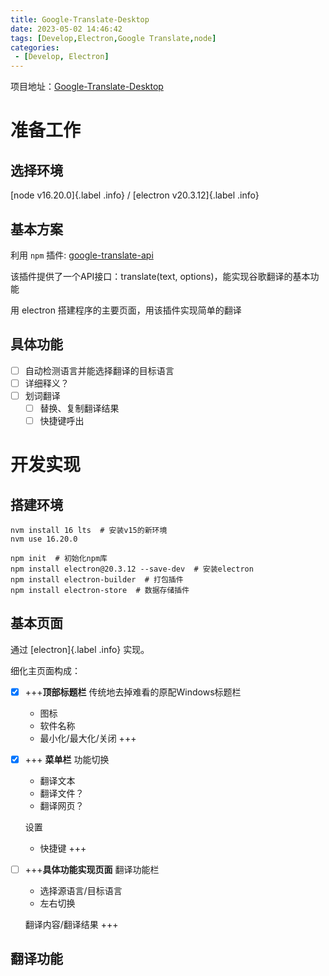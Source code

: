 ```yaml
---
title: Google-Translate-Desktop
date: 2023-05-02 14:46:42
tags: [Develop,Electron,Google Translate,node]
categories: 
 - [Develop, Electron]
---
```


项目地址：[Google-Translate-Desktop](https://github.com/noneSycamore/Google-Translate-Desktop)

# 准备工作

## 选择环境

[node v16.20.0]{.label .info} / [electron v20.3.12]{.label .info}

## 基本方案

利用 `npm` 插件: [google-translate-api](https://www.npmjs.com/package/google-translate-api) 

该插件提供了一个API接口：translate(text, options)，能实现谷歌翻译的基本功能

用 electron 搭建程序的主要页面，用该插件实现简单的翻译

## 具体功能

- [ ]  自动检测语言并能选择翻译的目标语言
- [ ]  详细释义？
- [ ]  划词翻译
    - [ ]  替换、复制翻译结果
    - [ ]  快捷键呼出

# 开发实现

## 搭建环境

```shell
nvm install 16 lts  # 安装v15的新环境
nvm use 16.20.0

npm init  # 初始化npm库
npm install electron@20.3.12 --save-dev  # 安装electron
npm install electron-builder  # 打包插件
npm install electron-store  # 数据存储插件

```

## 基本页面

通过 [electron]{.label .info} 实现。

细化主页面构成：

- [x]   +++**顶部标题栏** 
	传统地去掉难看的原配Windows标题栏
	-   图标
	-   软件名称
	-   最小化/最大化/关闭
	+++
- [x]  +++ **菜单栏**
    功能切换
    -   翻译文本
    -   翻译文件？
    -   翻译网页？
    
    设置
    -   快捷键
    +++
- [ ]  +++**具体功能实现页面** 
    翻译功能栏
    -   选择源语言/目标语言
    -   左右切换
    
    翻译内容/翻译结果
    +++

## 翻译功能

